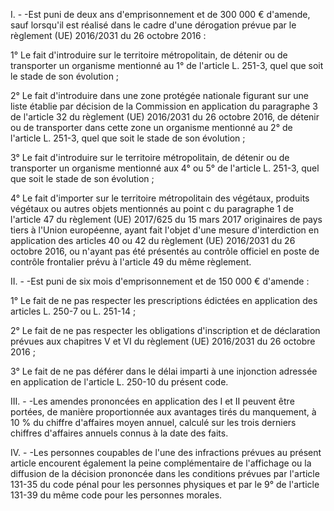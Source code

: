 I. - -Est puni de deux ans d'emprisonnement et de 300 000 € d'amende, sauf lorsqu'il est réalisé dans le cadre d'une dérogation prévue par le règlement (UE) 2016/2031 du 26 octobre 2016 :

1° Le fait d'introduire sur le territoire métropolitain, de détenir ou de transporter un organisme mentionné au 1° de l'article L. 251-3, quel que soit le stade de son évolution ;

2° Le fait d'introduire dans une zone protégée nationale figurant sur une liste établie par décision de la Commission en application du paragraphe 3 de l'article 32 du règlement (UE) 2016/2031 du 26 octobre 2016, de détenir ou de transporter dans cette zone un organisme mentionné au 2° de l'article L. 251-3, quel que soit le stade de son évolution ;

3° Le fait d'introduire sur le territoire métropolitain, de détenir ou de transporter un organisme mentionné aux 4° ou 5° de l'article L. 251-3, quel que soit le stade de son évolution ;

4° Le fait d'importer sur le territoire métropolitain des végétaux, produits végétaux ou autres objets mentionnés au point c du paragraphe 1 de l'article 47 du règlement (UE) 2017/625 du 15 mars 2017 originaires de pays tiers à l'Union européenne, ayant fait l'objet d'une mesure d'interdiction en application des articles 40 ou 42 du règlement (UE) 2016/2031 du 26 octobre 2016, ou n'ayant pas été présentés au contrôle officiel en poste de contrôle frontalier prévu à l'article 49 du même règlement.

II. - -Est puni de six mois d'emprisonnement et de 150 000 € d'amende :

1° Le fait de ne pas respecter les prescriptions édictées en application des articles L. 250-7 ou L. 251-14 ;

2° Le fait de ne pas respecter les obligations d'inscription et de déclaration prévues aux chapitres V et VI du règlement (UE) 2016/2031 du 26 octobre 2016 ;

3° Le fait de ne pas déférer dans le délai imparti à une injonction adressée en application de l'article L. 250-10 du présent code.

III. - -Les amendes prononcées en application des I et II peuvent être portées, de manière proportionnée aux avantages tirés du manquement, à 10 % du chiffre d'affaires moyen annuel, calculé sur les trois derniers chiffres d'affaires annuels connus à la date des faits.

IV. - -Les personnes coupables de l'une des infractions prévues au présent article encourent également la peine complémentaire de l'affichage ou la diffusion de la décision prononcée dans les conditions prévues par l'article 131-35 du code pénal pour les personnes physiques et par le 9° de l'article 131-39 du même code pour les personnes morales.
